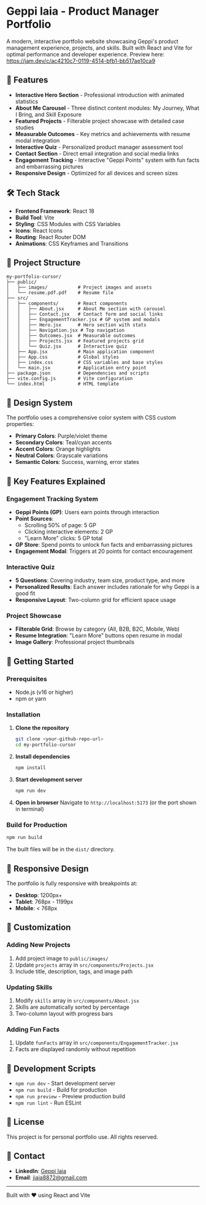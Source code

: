 # Geppi Iaia - Product Manager Portfolio

A modern, interactive portfolio website showcasing Geppi's product management experience, projects, and skills. Built with React and Vite for optimal performance and developer experience. Preview here: https://jam.dev/c/ac4210c7-0119-4514-bfb1-bb517ae10ca9

## 🚀 Features

- **Interactive Hero Section** - Professional introduction with animated statistics
- **About Me Carousel** - Three distinct content modules: My Journey, What I Bring, and Skill Exposure
- **Featured Projects** - Filterable project showcase with detailed case studies
- **Measurable Outcomes** - Key metrics and achievements with resume modal integration
- **Interactive Quiz** - Personalized product manager assessment tool
- **Contact Section** - Direct email integration and social media links
- **Engagement Tracking** - Interactive "Geppi Points" system with fun facts and embarrassing pictures
- **Responsive Design** - Optimized for all devices and screen sizes

## 🛠️ Tech Stack

- **Frontend Framework**: React 18
- **Build Tool**: Vite
- **Styling**: CSS Modules with CSS Variables
- **Icons**: React Icons
- **Routing**: React Router DOM
- **Animations**: CSS Keyframes and Transitions

## 📁 Project Structure

```
my-portfolio-cursor/
├── public/
│   ├── images/           # Project images and assets
│   └── resume.pdf.pdf    # Resume file
├── src/
│   ├── components/       # React components
│   │   ├── About.jsx     # About Me section with carousel
│   │   ├── Contact.jsx   # Contact form and social links
│   │   ├── EngagementTracker.jsx # GP system and modals
│   │   ├── Hero.jsx      # Hero section with stats
│   │   ├── Navigation.jsx # Top navigation
│   │   ├── Outcomes.jsx  # Measurable outcomes
│   │   ├── Projects.jsx  # Featured projects grid
│   │   └── Quiz.jsx      # Interactive quiz
│   ├── App.jsx           # Main application component
│   ├── App.css           # Global styles
│   ├── index.css         # CSS variables and base styles
│   └── main.jsx          # Application entry point
├── package.json          # Dependencies and scripts
├── vite.config.js        # Vite configuration
└── index.html            # HTML template
```

## 🎨 Design System

The portfolio uses a comprehensive color system with CSS custom properties:

- **Primary Colors**: Purple/violet theme
- **Secondary Colors**: Teal/cyan accents
- **Accent Colors**: Orange highlights
- **Neutral Colors**: Grayscale variations
- **Semantic Colors**: Success, warning, error states

## 🎯 Key Features Explained

### Engagement Tracking System
- **Geppi Points (GP)**: Users earn points through interaction
- **Point Sources**: 
  - Scrolling 50% of page: 5 GP
  - Clicking interactive elements: 2 GP
  - "Learn More" clicks: 5 GP total
- **GP Store**: Spend points to unlock fun facts and embarrassing pictures
- **Engagement Modal**: Triggers at 20 points for contact encouragement

### Interactive Quiz
- **5 Questions**: Covering industry, team size, product type, and more
- **Personalized Results**: Each answer includes rationale for why Geppi is a good fit
- **Responsive Layout**: Two-column grid for efficient space usage

### Project Showcase
- **Filterable Grid**: Browse by category (All, B2B, B2C, Mobile, Web)
- **Resume Integration**: "Learn More" buttons open resume in modal
- **Image Gallery**: Professional project thumbnails

## 🚀 Getting Started

### Prerequisites
- Node.js (v16 or higher)
- npm or yarn

### Installation

1. **Clone the repository**
   ```bash
   git clone <your-github-repo-url>
   cd my-portfolio-cursor
   ```

2. **Install dependencies**
   ```bash
   npm install
   ```

3. **Start development server**
   ```bash
   npm run dev
   ```

4. **Open in browser**
   Navigate to `http://localhost:5173` (or the port shown in terminal)

### Build for Production

```bash
npm run build
```

The built files will be in the `dist/` directory.

## 📱 Responsive Design

The portfolio is fully responsive with breakpoints at:
- **Desktop**: 1200px+
- **Tablet**: 768px - 1199px
- **Mobile**: < 768px

## 🎨 Customization

### Adding New Projects
1. Add project image to `public/images/`
2. Update `projects` array in `src/components/Projects.jsx`
3. Include title, description, tags, and image path

### Updating Skills
1. Modify `skills` array in `src/components/About.jsx`
2. Skills are automatically sorted by percentage
3. Two-column layout with progress bars

### Adding Fun Facts
1. Update `funFacts` array in `src/components/EngagementTracker.jsx`
2. Facts are displayed randomly without repetition

## 🔧 Development Scripts

- `npm run dev` - Start development server
- `npm run build` - Build for production
- `npm run preview` - Preview production build
- `npm run lint` - Run ESLint

## 📄 License

This project is for personal portfolio use. All rights reserved.

## 🤝 Contact

- **LinkedIn**: [Geppi Iaia](https://www.linkedin.com/in/geppiiaia/)
- **Email**: jiaia8872@gmail.com

---

Built with ❤️ using React and Vite 
